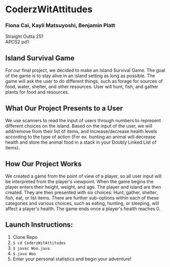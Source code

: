 # CoderzWitAttitudes
### Fiona Cai, Kayli Matsuyoshi, Benjamin Platt
Straight Outta 251 <br />
APCS2 pd1

## Island Survival Game
For our final project, we decided to make an Island Survival Game. The goal of the game is to stay alive in an island setting as long as possible. The game will ask the user to do different things, such as forage for sources of food, water, shelter, and other resources. User will hunt, fish, and gather plants for food and resources.

## What Our Project Presents to a User
We use scanners to read the input of users through numbers to represent different choices on the island. Based on the input of the user, we will add/remove from their list of items, and increase/decrease health levels according to the type of action (For ex. hunting an animal will decrease health and store the animal food in a stack in your Doubly Linked List of items).

## How Our Project Works
We created a game from the point of view of a player, so all user input will be interpreted from the player's viewpoint. When the game begins the player enters their height, weight, and age.  The player and island are then created. They are then presented with six choices: Hunt, gather, shelter, fish, eat, or list items. There are further sub-options within each of these categories and various choices, such as eating, hunting, or sleeping, will affect a player's health. The game ends once a player's health reaches 0.

## Launch Instructions:
1. Clone Repo
2. ```$ cd CoderzWitAttitudes ```
3. ```$ javac Woo.java```
4. ```$ java Woo```
5. Enter your personal statistics and begin your adventure!

